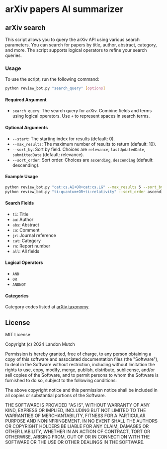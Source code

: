# arXiv papers AI summarizer

## arXiv search

This script allows you to query the arXiv API using various search parameters. You can search for papers by title, author, abstract, category, and more. The script supports logical operators to refine your search queries.

### Usage

To use the script, run the following command:

```bash
python review_bot.py "search_query" [options]
```

#### Required Argument

- `search_query`: The search query for arXiv. Combine fields and terms using logical operators. Use `+` to represent spaces in search terms.

#### Optional Arguments

- `--start`: The starting index for results (default: 0).
- `--max_results`: The maximum number of results to return (default: 10).
- `--sort_by`: Sort by field. Choices are `relevance`, `lastUpdatedDate`, `submittedDate` (default: relevance).
- `--sort_order`: Sort order. Choices are `ascending`, `descending` (default: descending).

#### Example Usage

```bash
python review_bot.py "cat:cs.AI+OR+cat:cs.LG" --max_results 5 --sort_by submittedDate
python review_bot.py "ti:quantum+OR+ti:relativity" --sort_order ascending
```


#### Search Fields

- `ti`: Title
- `au`: Author
- `abs`: Abstract
- `co`: Comment
- `jr`: Journal reference
- `cat`: Category
- `rn`: Report number
- `all`: All fields

#### Logical Operators

- `AND`
- `OR`
- `ANDNOT`

#### Categories

Category codes listed at [arXiv taxonomy](https://arxiv.org/category_taxonomy).

## License

MIT License

Copyright (c) 2024 Landon Mutch

Permission is hereby granted, free of charge, to any person obtaining a copy
of this software and associated documentation files (the "Software"), to deal
in the Software without restriction, including without limitation the rights
to use, copy, modify, merge, publish, distribute, sublicense, and/or sell
copies of the Software, and to permit persons to whom the Software is
furnished to do so, subject to the following conditions:

The above copyright notice and this permission notice shall be included in all
copies or substantial portions of the Software.

THE SOFTWARE IS PROVIDED "AS IS", WITHOUT WARRANTY OF ANY KIND, EXPRESS OR
IMPLIED, INCLUDING BUT NOT LIMITED TO THE WARRANTIES OF MERCHANTABILITY,
FITNESS FOR A PARTICULAR PURPOSE AND NONINFRINGEMENT. IN NO EVENT SHALL THE
AUTHORS OR COPYRIGHT HOLDERS BE LIABLE FOR ANY CLAIM, DAMAGES OR OTHER
LIABILITY, WHETHER IN AN ACTION OF CONTRACT, TORT OR OTHERWISE, ARISING FROM,
OUT OF OR IN CONNECTION WITH THE SOFTWARE OR THE USE OR OTHER DEALINGS IN THE
SOFTWARE.